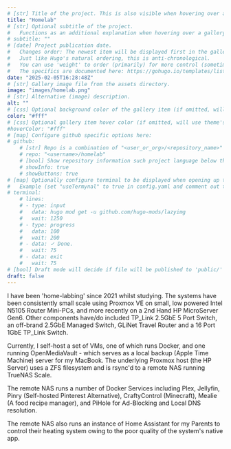 ```yaml
---
# [str] Title of the project. This is also visible when hovering over a gallery item.
title: "Homelab"
# [str] Optional subtitle of the project. 
#   Functions as an additional explanation when hovering over a gallery item (comment out the following line).
# subtitle: ""
# [date] Project publication date.
#   Changes order: The newest item will be displayed first in the gallery. 
#   Just like Hugo's natural ordering, this is anti-chronological.
#   You can use 'weight' to order (primarily) for more control (sometimes it makes sense to put old items before new ones).
#   The specifics are documented here: https://gohugo.io/templates/lists/#order-content
date: "2025-02-05T16:28:48Z"
# [str] Gallery image file from the assets directory. 
image: "images/homelab.png"
# [str] Alternative (image) description.
alt: ""
# [css] Optional background color of the gallery item (if omitted, will use theme's fallback).
color: "#fff"
# [css] Optional gallery item hover color (if omitted, will use theme's fallback).
#hoverColor: "#fff"
# [map] Configure github specific options here:
# github: 
    # [str] Repo is a combination of "<user_or_org>/<repository_name>"
    # repo: "<username>/homelab"
    # [bool] Show repository information such project language below the buttons.
    # showInfo: true
    # showButtons: true
# [map] Optionally configure terminal to be displayed when opening up the gallery item:
#   Example (set "useTermynal" to true in config.yaml and comment out to test it):
# terminal:
    # lines:
    # - type: input
    #   data: hugo mod get -u github.com/hugo-mods/lazyimg 
    #   wait: 1250
    # - type: progress
    #   data: 100
    #   wait: 200
    # - data: ✓ Done.
    #   wait: 75
    # - data: exit
    #   wait: 75
# [bool] Draft mode will decide if file will be published to 'public/' directory.
draft: false
---
```

I have been 'home-labbing' since 2021 whilst studying.  The systems have been consistently small scale using Proxmox VE on small, low powered Intel N5105 Router Mini-PCs, and more recently on a 2nd Hand HP MicroServer Gen6.  Other components have/do included TP_Link 2.5GbE 5 Port Switch, an off-brand 2.5GbE Managed Switch, GLiNet Travel Router and a 16 Port 1GbE TP_Link Switch.

Currently, I self-host a set of VMs, one of which runs Docker, and one running OpenMediaVault - which serves as a local backup (Apple Time Machine) server for my MacBook.  The underlying Proxmox host (the HP Server) uses a ZFS filesystem and is rsync'd to a remote NAS running TrueNAS Scale.

The remote NAS runs a number of Docker Services including Plex, Jellyfin, Pinry (Self-hosted Pinterest Alternative), CraftyControl (Minecraft), Mealie (A food recipe manager), and PiHole for Ad-Blocking and Local DNS resolution.

The remote NAS also runs an instance of Home Assistant for my Parents to control their heating system owing to the poor quality of the system's native app.  